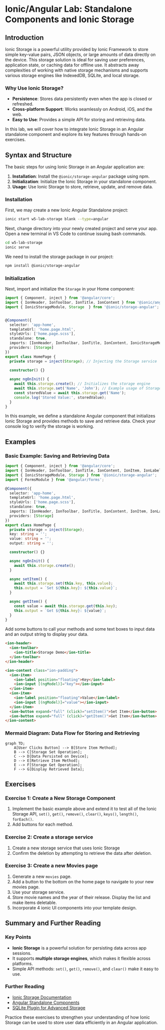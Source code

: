 # Ionic/Angular Lab: Standalone Components and Ionic Storage

## Introduction
Ionic Storage is a powerful utility provided by Ionic Framework to store simple key-value pairs, JSON objects, or large amounts of data directly on the device. This storage solution is ideal for saving user preferences, application state, or caching data for offline use. It abstracts away complexities of working with native storage mechanisms and supports various storage engines like IndexedDB, SQLite, and local storage.

### Why Use Ionic Storage?
- **Persistence**: Stores data persistently even when the app is closed or refreshed.
- **Cross-platform Support**: Works seamlessly on Android, iOS, and the web.
- **Easy to Use**: Provides a simple API for storing and retrieving data.

In this lab, we will cover how to integrate Ionic Storage in an Angular standalone component and explore its key features through hands-on exercises.

## Syntax and Structure
The basic steps for using Ionic Storage in an Angular application are:
1. **Installation**: Install the `@ionic/storage-angular` package using npm.
2. **Initialization**: Initialize the Ionic Storage in your standalone component.
3. **Usage**: Use Ionic Storage to store, retrieve, update, and remove data.

### Installation
First, we may create a new Ionic Angular Standalone project:

```bash
ionic start w5-lab-storage blank --type=angular 
```
Next, change directory into your newly created project and serve your app. Open a new terminal in VS Code to continue issuing bash commands.

```bash
cd w5-lab-storage
ionic serve
```
We need to install the storage package in our project:

```bash
npm install @ionic/storage-angular
```
### Initialization
Next, import and initialize the `Storage` in your Home component:

```typescript
import { Component, inject } from '@angular/core';
import { IonHeader, IonToolbar, IonTitle, IonContent } from '@ionic/angular/standalone';
import { IonicStorageModule, Storage  } from '@ionic/storage-angular';


@Component({
  selector: 'app-home',
  templateUrl: 'home.page.html',
  styleUrls: ['home.page.scss'],
  standalone: true,
  imports: [IonHeader, IonToolbar, IonTitle, IonContent, IonicStorageModule],
  providers: [Storage]
})
export class HomePage {
  private storage = inject(Storage); // Injecting the Storage service
  
  constructor() {}

  async ngOnInit() {
    await this.storage.create(); // Initializes the storage engine
    await this.storage.set('Name', 'John'); // Example usage of Storage
    const storedValue = await this.storage.get('Name');
    console.log('Stored Value:', storedValue);
  }
}
```

In this example, we define a standalone Angular component that initializes Ionic Storage and provides methods to save and retrieve data. Check your console log to verify the storage is working. 

## Examples

### Basic Example: Saving and Retrieving Data

```typescript
import { Component, inject } from '@angular/core';
import { IonHeader, IonToolbar, IonTitle, IonContent, IonItem, IonLabel, IonInput, IonButton, IonTextarea } from '@ionic/angular/standalone';
import { IonicStorageModule, Storage } from '@ionic/storage-angular';
import { FormsModule } from '@angular/forms';

@Component({
  selector: 'app-home',
  templateUrl: 'home.page.html',
  styleUrls: ['home.page.scss'],
  standalone: true,
  imports: [IonHeader, IonToolbar, IonTitle, IonContent, IonItem, IonLabel, IonInput, IonButton, IonTextarea, IonicStorageModule, FormsModule],
  providers: [Storage]
})
export class HomePage {
  private storage = inject(Storage);
  key: string = '';
  value: string = '';
  output: string = '';

  constructor() {}

  async ngOnInit() {
    await this.storage.create();
  }

  async setItem() {
    await this.storage.set(this.key, this.value);
    this.output = `Set ${this.key}: ${this.value}`;
  }

  async getItem() {
    const value = await this.storage.get(this.key);
    this.output = `Get ${this.key}: ${value}`;
  }
}
```
Add some buttons to call your methods and some text boxes to input data and an output string to display your data. 
```html
<ion-header>
  <ion-toolbar>
    <ion-title>Storage Demo</ion-title>
  </ion-toolbar>
</ion-header>

<ion-content class="ion-padding">
  <ion-item>
    <ion-label position="floating">Key</ion-label>
    <ion-input [(ngModel)]="key"></ion-input>
  </ion-item>
  <ion-item>
    <ion-label position="floating">Value</ion-label>
    <ion-input [(ngModel)]="value"></ion-input>
  </ion-item>
  <ion-button expand="full" (click)="setItem()">Set Item</ion-button>
  <ion-button expand="full" (click)="getItem()">Get Item</ion-button>
</ion-content>
```

### Mermaid Diagram: Data Flow for Storing and Retrieving
```mermaid
graph TD;
    A[User Clicks Button] --> B[Store Item Method];
    B --> C[Storage Set Operation];
    C --> D[Data Persisted on Device];
    D --> E[Retrieve Item Method];
    E --> F[Storage Get Operation];
    F --> G[Display Retrieved Data];
```

## Exercises

### Exercise 1: Create a New Storage Component
1. Implement the basic example above and extend it to test all of the Ionic Storage API, `set()`, `get()`, `remove()`, `clear()`, `keys()`, `length()`, `forEach()`.
2. Add buttons for each method.

### Exercise 2: Create a storage service
1. Create a new storage service that uses Ionic Storage
2. Confirm the deletion by attempting to retrieve the data after deletion.

### Exercise 3: Create a new Movies page
1. Generate a new ``movies`` page.
2. Add a button to the bottom on the home page to navigate to your new movies page.
3. Use your storage service.
4. Store movie names and the year of their release. Display the list and make items deletable. 
5. Incorporate 4 ionic UI components into your template design. 

## Summary and Further Reading

### Key Points
- **Ionic Storage** is a powerful solution for persisting data across app sessions.
- It supports **multiple storage engines**, which makes it flexible across platforms.
- Simple API methods: `set()`, `get()`, `remove()`, and `clear()` make it easy to use.

### Further Reading
- [Ionic Storage Documentation](https://ionicframework.com/docs/building/storage)
- [Angular Standalone Components](https://angular.io/guide/standalone-components)
- [SQLite Plugin for Advanced Storage](https://ionicframework.com/docs/native/sqlite)

Practice these exercises to strengthen your understanding of how Ionic Storage can be used to store user data efficiently in an Angular application.
